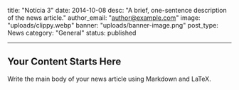 title: "Notícia 3"
date: 2014-10-08
desc: "A brief, one-sentence description of the news article."
author_email: "author@example.com"
image: "uploads/clippy.webp"
banner: "uploads/banner-image.png"
post_type: News
category: "General" 
status: published

---

## Your Content Starts Here

Write the main body of your news article using Markdown and LaTeX.